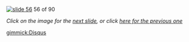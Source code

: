 [![slide 56](https://dl.dropboxusercontent.com/u/2977490/presentations/cookbook/img56.jpg)](57.md)
56 of 90

_Click on the image for the [next slide](57.md), or click [here for the previous one](55.md)_

[gimmick:Disqus](theodox-github)